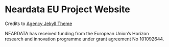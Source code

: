 # Neardata EU Project Website

Credits to [Agency Jekyll Theme](https://github.com/raviriley/agency-jekyll-theme)

NEARDATA has received funding from the European Union’s Horizon research and innovation programme under grant agreement No 101092644.

